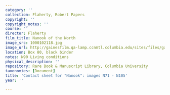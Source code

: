 ```yaml
---
category: ''
collection: Flaherty, Robert Papers
copyright: ''
copyright_notes: ''
course: ''
director: Flaherty
film_title: Nanook of the North
image_src: 1000102118.jpg
image_url: http://gainesfilm.qa-lamp.ccnmtl.columbia.edu/sites/files/gainesfilm/images/1000102118.jpg
location: Box 80, black binder
notes: N90 Living conditions
physical_description: ''
repository: Rare Book & Manuscript Library, Columbia University
taxonomies: [Document]
title: 'Contact sheet for "Nanook": images N71 - N105'
year: ''

---
```

